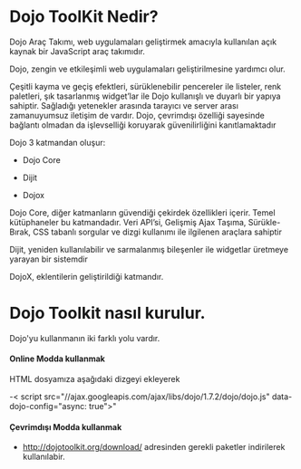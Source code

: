 # Dojo ToolKit Nedir?

Dojo Araç Takımı, web uygulamaları geliştirmek amacıyla kullanılan açık kaynak
bir JavaScript araç takımıdır.

Dojo, zengin ve etkileşimli web uygulamaları geliştirilmesine yardımcı olur.

Çeşitli kayma ve geçiş efektleri, sürüklenebilir pencereler ile listeler, renk paletleri, şık tasarlanmış widget’lar ile Dojo kullanışlı ve duyarlı bir yapıya sahiptir. Sağladığı yetenekler arasında tarayıcı ve server arası zamanuyumsuz iletişim de vardır. Dojo, çevrimdışı özelliği sayesinde bağlantı olmadan da işlevselliği koruyarak güvenilirliğini kanıtlamaktadır

Dojo 3 katmandan oluşur:

- Dojo Core

- Dijit

- Dojox

Dojo Core, diğer katmanların güvendiği çekirdek özellikleri içerir. Temel kütüphaneler bu katmandadır. Veri API’si, Gelişmiş Ajax Taşıma, Sürükle-Bırak, CSS tabanlı sorgular ve dizgi kullanımı ile ilgilenen araçlara sahiptir

Dijit, yeniden kullanılabilir ve sarmalanmış bileşenler ile widgetlar üretmeye yarayan bir sistemdir

DojoX, eklentilerin geliştirildiği katmandır.


# Dojo Toolkit nasıl kurulur.

Dojo'yu kullanmanın iki farklı yolu vardır. 

#### Online Modda kullanmak
HTML dosyamıza aşağıdaki dizgeyi ekleyerek

-< script src="//ajax.googleapis.com/ajax/libs/dojo/1.7.2/dojo/dojo.js"
      data-dojo-config="async: true"></script>"

#### Çevrimdışı Modda kullanmak

  - http://dojotoolkit.org/download/ adresinden gerekli paketler indirilerek
    kullanılabir.

